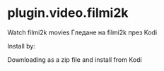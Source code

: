 # plugin.video.filmi2k
Watch filmi2k movies
Гледане на filmi2k през Kodi

Install by:

Downloading as a zip file and install from Kodi


